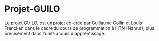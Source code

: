 # Projet-GUILO
Le projet GUILO, est un projet co-crée par Guillaume Collin et Louis Francken dans le cadre du cours de programmation à l'ITN (Namur), plus précisément dans l'unité acquis d'apprentissage. 

